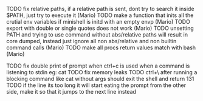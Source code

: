 TODO fix relative paths, if a relative path is sent, dont try to search it inside $PATH, just try to execute it (Mario)
TODO make a function that inits all the crutial env variables if minishell is initd with an empty envp (Mario)
TODO export with double or single quotes does not work (Mario)
TODO unsetting PATH and trying to use command without abs/relative paths will result in core dumped, instead just ignore all non abs/relative and non builtin command calls (Mario)
TODO make all procs return values match with bash (Mario)

TODO fix double print of prompt when ctrl+c is used when a command is listening to stdin eg: cat
TODO fix memory leaks
TODO ctrl+\ after running a blocking command like cat without args should exit the shell and return 131
TODO if the line its too long it will start eating the prompt from the other side, make it so that it jumps to the next line instead
